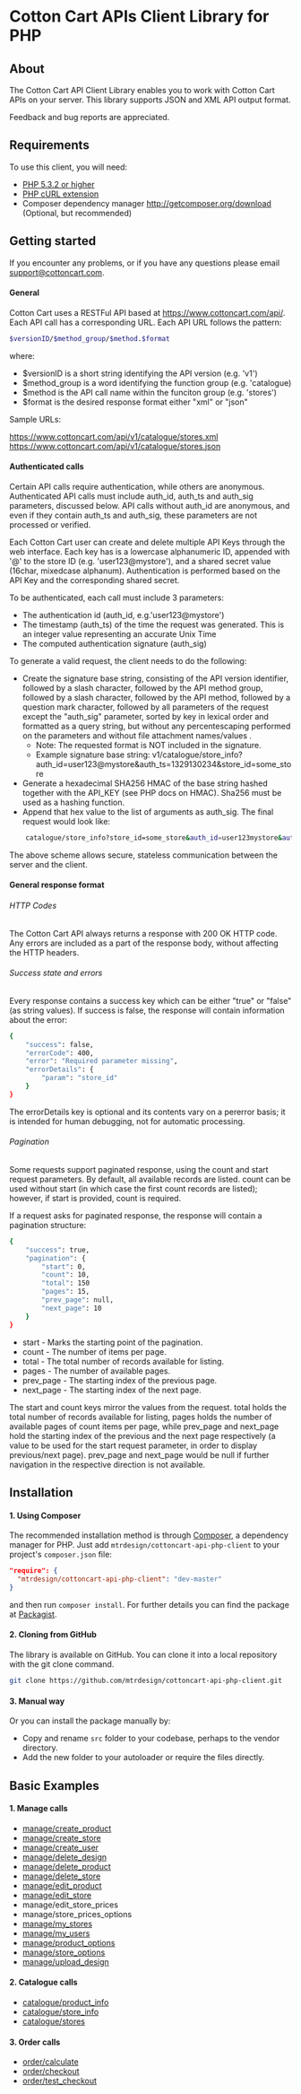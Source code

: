 # Cotton Cart APIs Client Library for PHP #

## About ##
The Cotton Cart API Client Library enables you to work with Cotton Cart APIs on your server. This library supports JSON and XML API output format.

Feedback and bug reports are appreciated.

## Requirements ##
To use this client, you will need:

  * [PHP 5.3.2 or higher](http://www.php.net/)
  * [PHP cURL extension](http://php.net/manual/en/book.curl.php)
  * Composer dependency manager <http://getcomposer.org/download> (Optional, but recommended)

## Getting started ##
If you encounter any problems, or if you have any questions please email [support@cottoncart.com](mailto:support@cottoncart.com).

#### General ####
Cotton Cart uses a RESTFul API based at https://www.cottoncart.com/api/. Each API call has a corresponding URL. Each API URL follows the pattern:

```sh
$versionID/$method_group/$method.$format
```

where:

  * $versionID is a short string identifying the API version (e.g. 'v1')
  * $method_group is a word identifying the function group (e.g. 'catalogue)
  * $method is the API call name within the funciton group (e.g. 'stores')
  * $format is the desired response format either "xml" or "json"

Sample URLs:

https://www.cottoncart.com/api/v1/catalogue/stores.xml
https://www.cottoncart.com/api/v1/catalogue/stores.json

#### Authenticated calls ####
Certain API calls require authentication, while others are anonymous. Authenticated API calls must include auth_id, auth_ts and auth_sig parameters, discussed below. API calls without auth_id are anonymous, and even if they contain auth_ts and auth_sig, these parameters are not processed or verified.

Each Cotton Cart user can create and delete multiple API Keys through the web interface. Each key has is a lowercase alphanumeric ID, appended with '@' to the store ID (e.g. 'user123@mystore'), and a shared secret value (16char, mixedcase alphanum). Authentication is performed based on the API Key and the corresponding shared secret.

To be authenticated, each call must include 3 parameters:

  * The authentication id (auth_id, e.g.'user123@mystore')
  * The timestamp (auth_ts) of the time the request was generated. This is an integer value representing an accurate Unix Time
  * The computed authentication signature (auth_sig)

To generate a valid request, the client needs to do the following:

  * Create the signature base string, consisting of the API version identifier, followed by a slash character, followed by the API method group, followed by a slash character, followed by the API method, followed by a question mark character, followed by all parameters of the request except the "auth_sig" parameter, sorted by key in lexical order and formatted as a query string, but without any percentescaping performed on the parameters and without file attachment names/values .
    * Note: The requested format is NOT included in the signature.
    * Example signature base string: v1/catalogue/store_info?auth_id=user123@mystore&auth_ts=1329130234&store_id=some_store
  * Generate a hexadecimal SHA256 HMAC of the base string hashed together with the API_KEY (see PHP docs on HMAC). Sha256 must be used as a hashing function.
  * Append that hex value to the list of arguments as auth_sig. The final request would look like:

```sh
    catalogue/store_info?store_id=some_store&auth_id=user123mystore&auth_ts=1329130234
```

The above scheme allows secure, stateless communication between the server and the client.

#### General response format ####

###### HTTP Codes ######

The Cotton Cart API always returns a response with 200 OK HTTP code. Any errors are included as a part of the response body, without affecting the HTTP headers.

###### Success state and errors ######

Every response contains a success key which can be either "true" or "false" (as string values). If success is false, the response will contain information about the error:

```sh
{
	"success": false,
	"errorCode": 400,
	"error": "Required parameter missing",
	"errorDetails": {
		"param": "store_id"
	}
}
```

The errorDetails key is optional and its contents vary on a pererror basis; it is intended for human debugging, not for automatic processing.

###### Pagination ######

Some requests support paginated response, using the count and start request parameters. By default, all available records are listed. count can be used without start (in which case the first count records are listed); however, if start is provided, count is required.

If a request asks for paginated response, the response will contain a pagination structure:

```sh
{
	"success": true,
	"pagination": {
		"start": 0,
		"count": 10,
		"total": 150
		"pages": 15,
		"prev_page": null,
		"next_page": 10
	}
}
```

  * start - Marks the starting point of the pagination.
  * count - The number of items per page.
  * total - The total number of records available for listing.
  * pages - The number of available pages.
  * prev_page - The starting index of the previous page.
  * next_page - The starting index of the next page.

The start and count keys mirror the values from the request. total holds the total number of records available for listing, pages holds the number of available pages of count items per page, while prev_page and next_page hold the starting index of the previous and the next page respectively (a value to be used for the start request parameter, in order to display previous/next page). prev_page and next_page would be null if further navigation in the respective direction is not available.

## Installation ##

#### 1. Using Composer ####

The recommended installation method is through <a href="http://getcomposer.org/">Composer</a>, a dependency manager for PHP. Just add <code>mtrdesign/cottoncart-api-php-client</code> to your project's <code>composer.json</code> file:

```json
"require": {
  "mtrdesign/cottoncart-api-php-client": "dev-master"
}
```

and then run <code>composer install</code>. For further details you can find the package at <a href="https://packagist.org/packages/mtrdesign/cottoncart-api-php-client">Packagist</a>.

#### 2. Cloning from GitHub ####

The library is available on GitHub. You can clone it into a local repository with the git clone command.

```sh
git clone https://github.com/mtrdesign/cottoncart-api-php-client.git
```

#### 3. Manual way  ####

Or you can install the package manually by:

- Copy and rename <code>src</code> folder to your codebase, perhaps to the vendor directory.
- Add the new folder to your autoloader or require the files directly.

## Basic Examples ##

#### 1. Manage calls ####

  * [manage/create_product](examples/manage/create_product.php)
  * [manage/create_store](examples/manage/create_store.php)
  * [manage/create_user](examples/manage/create_user.php)
  * [manage/delete_design](examples/manage/delete_design.php)
  * [manage/delete_product](examples/manage/delete_product.php)
  * [manage/delete_store](examples/manage/delete_store.php)
  * [manage/edit_product](examples/manage/edit_product.php)
  * [manage/edit_store](examples/manage/edit_store.php)
  * manage/edit_store_prices
  * manage/store_prices_options
  * [manage/my_stores](examples/manage/my_stores.php)
  * [manage/my_users](examples/manage/my_users.php)
  * [manage/product_options](examples/manage/product_options.php)
  * [manage/store_options](examples/manage/store_options.php)
  * [manage/upload_design](examples/manage/upload_design.php)

#### 2. Catalogue calls ####

  * [catalogue/product_info](examples/catalogue/product_info.php)
  * [catalogue/store_info](examples/catalogue/store_info.php)
  * [catalogue/stores](examples/catalogue/stores.php)

#### 3. Order calls ####

  * [order/calculate](examples/order/calculate.php)
  * [order/checkout](examples/order/checkout.php)
  * [order/test_checkout](examples/order/test_checkout.php)